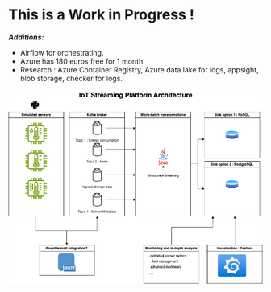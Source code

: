 # This is a Work in Progress !

***Additions:***  

  -  Airflow for orchestrating.
  -  Azure has 180 euros free for 1 month
  -  Research : Azure Container Registry, Azure data lake for logs, appsight, blob storage, checker for logs.
    

![Platform Architecture](images/Diagram.png)
